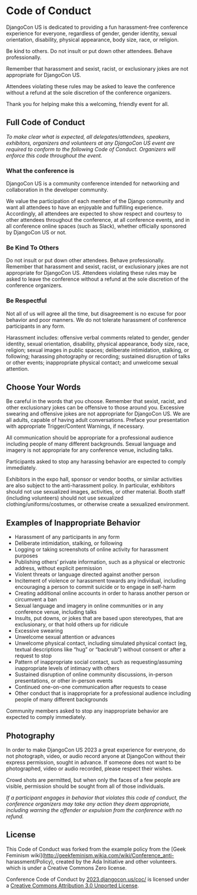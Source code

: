 # Code of Conduct

DjangoCon US is dedicated to providing a fun harassment-free conference experience for everyone, regardless of gender, gender identity, sexual orientation, disability, physical appearance, body size, race, or religion.

Be kind to others. Do not insult or put down other attendees. Behave professionally.

Remember that harassment and sexist, racist, or exclusionary jokes are not appropriate for DjangoCon US.

Attendees violating these rules may be asked to leave the conference without a refund at the sole discretion of the conference organizers.

Thank you for helping make this a welcoming, friendly event for all.

## Full Code of Conduct

_To make clear what is expected, all delegates/attendees, speakers,
exhibitors, organizers and volunteers at any DjangoCon US event are required
to conform to the following Code of Conduct. Organizers will enforce this code
throughout the event._

### What the conference is

DjangoCon US is a community conference intended for networking and
collaboration in the developer community.

We value the participation of each member of the Django community and want all
attendees to have an enjoyable and fulfilling experience. Accordingly, all
attendees are expected to show respect and courtesy to other attendees
throughout the conference, at all conference events, and in all conference
online spaces (such as Slack), whether officially sponsored by DjangoCon US or
not.

### Be Kind To Others

Do not insult or put down other attendees. Behave professionally. Remember
that harassment and sexist, racist, or exclusionary jokes are not appropriate
for DjangoCon US. Attendees violating these rules may be asked to leave the
conference without a refund at the sole discretion of the conference
organizers.

### Be Respectful

Not all of us will agree all the time, but disagreement is no excuse for poor
behavior and poor manners. We do not tolerate harassment of conference
participants in any form.

Harassment includes: offensive verbal comments related to gender, gender
identity, sexual orientation, disability, physical appearance, body size,
race, religion; sexual images in public spaces; deliberate intimidation,
stalking, or following; harassing photography or recording; sustained
disruption of talks or other events; inappropriate physical contact; and
unwelcome sexual attention.

## Choose Your Words

Be careful in the words that you choose. Remember that sexist, racist, and
other exclusionary jokes can be offensive to those around you. Excessive
swearing and offensive jokes are not appropriate for DjangoCon US. We are all
adults, capable of having adult conversations. Preface your presentation with
appropriate Trigger/Content Warnings, if necessary.

All communication should be appropriate for a professional audience including
people of many different backgrounds. Sexual language and imagery is not
appropriate for any conference venue, including talks.

Participants asked to stop any harassing behavior are expected to comply
immediately.

Exhibitors in the expo hall, sponsor or vendor booths, or similar activities
are also subject to the anti-harassment policy. In particular, exhibitors
should not use sexualized images, activities, or other material. Booth staff
(including volunteers) should not use sexualized clothing/uniforms/costumes,
or otherwise create a sexualized environment.

## Examples of Inappropriate Behavior</h2>

- Harassment of any participants in any form
- Deliberate intimidation, stalking, or following
- Logging or taking screenshots of online activity for harassment purposes
- Publishing others’ private information, such as a physical or electronic address, without explicit permission
- Violent threats or language directed against another person
- Incitement of violence or harassment towards any individual, including encouraging a person to commit suicide or to engage in self-harm
- Creating additional online accounts in order to harass another person or circumvent a ban
- Sexual language and imagery in online communities or in any conference venue, including talks
- Insults, put downs, or jokes that are based upon stereotypes, that are exclusionary, or that hold others up for ridicule
- Excessive swearing
- Unwelcome sexual attention or advances
- Unwelcome physical contact, including simulated physical contact (eg, textual descriptions like “hug” or “backrub”) without consent or after a request to stop
- Pattern of inappropriate social contact, such as requesting/assuming inappropriate levels of intimacy with others
- Sustained disruption of online community discussions, in-person presentations, or other in-person events
- Continued one-on-one communication after requests to cease
- Other conduct that is inappropriate for a professional audience including people of many different backgrounds

Community members asked to stop any inappropriate behavior are expected to comply immediately.

## Photography

In order to make DjangoCon US 2023 a great experience for everyone, do not
photograph, video, or audio record anyone at DjangoCon without their express
permission, sought in advance. If someone does not want to be photographed,
video or audio recorded, please respect their wishes.

Crowd shots are permitted, but when only the faces of a few people are
visible, permission should be sought from all of those individuals.

_If a participant engages in behavior that violates this code of conduct, the
conference organizers may take any action they deem appropriate, including
warning the offender or expulsion from the conference with no refund._

## License

This Code of Conduct was forked from the example policy from the [Geek
Feminism wiki](http://geekfeminism.wikia.com/wiki/Conference_anti-
harassment/Policy), created by the Ada Initiative and other volunteers. which
is under a Creative Commons Zero license.

Conference Code of Conduct by
[2023.djangocon.us/coc/](https://2023.djangocon.us/coc/) is licensed under a
[Creative Commons Attribution 3.0 Unported
License](http://creativecommons.org/licenses/by/3.0/).
